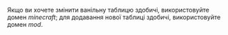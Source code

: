 Якщо ви хочете змінити ванільну таблицю здобичі, використовуйте домен _minecraft_; для додавання нової таблиці здобичі, використовуйте домен _mod_.
